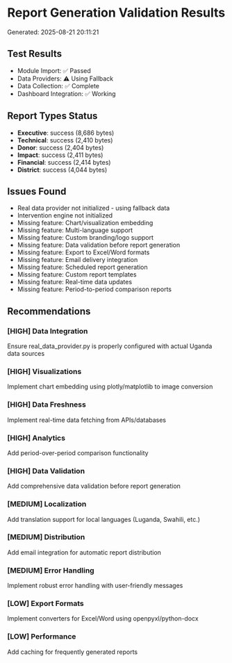 # Report Generation Validation Results

Generated: 2025-08-21 20:11:21

## Test Results

- Module Import: ✅ Passed
- Data Providers: ⚠️ Using Fallback
- Data Collection: ✅ Complete
- Dashboard Integration: ✅ Working

## Report Types Status

- **Executive**: success (8,686 bytes)
- **Technical**: success (2,410 bytes)
- **Donor**: success (2,404 bytes)
- **Impact**: success (2,411 bytes)
- **Financial**: success (2,414 bytes)
- **District**: success (4,044 bytes)

## Issues Found

- Real data provider not initialized - using fallback data
- Intervention engine not initialized
- Missing feature: Chart/visualization embedding
- Missing feature: Multi-language support
- Missing feature: Custom branding/logo support
- Missing feature: Data validation before report generation
- Missing feature: Export to Excel/Word formats
- Missing feature: Email delivery integration
- Missing feature: Scheduled report generation
- Missing feature: Custom report templates
- Missing feature: Real-time data updates
- Missing feature: Period-to-period comparison reports

## Recommendations

### [HIGH] Data Integration
Ensure real_data_provider.py is properly configured with actual Uganda data sources

### [HIGH] Visualizations
Implement chart embedding using plotly/matplotlib to image conversion

### [HIGH] Data Freshness
Implement real-time data fetching from APIs/databases

### [HIGH] Analytics
Add period-over-period comparison functionality

### [HIGH] Data Validation
Add comprehensive data validation before report generation

### [MEDIUM] Localization
Add translation support for local languages (Luganda, Swahili, etc.)

### [MEDIUM] Distribution
Add email integration for automatic report distribution

### [MEDIUM] Error Handling
Implement robust error handling with user-friendly messages

### [LOW] Export Formats
Implement converters for Excel/Word using openpyxl/python-docx

### [LOW] Performance
Add caching for frequently generated reports

